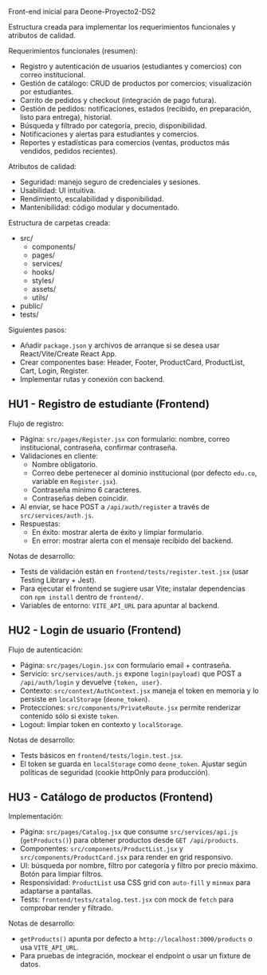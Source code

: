 Front-end inicial para Deone-Proyecto2-DS2

Estructura creada para implementar los requerimientos funcionales y atributos de calidad.

Requerimientos funcionales (resumen):
- Registro y autenticación de usuarios (estudiantes y comercios) con correo institucional.
- Gestión de catálogo: CRUD de productos por comercios; visualización por estudiantes.
- Carrito de pedidos y checkout (integración de pago futura).
- Gestión de pedidos: notificaciones, estados (recibido, en preparación, listo para entrega), historial.
- Búsqueda y filtrado por categoría, precio, disponibilidad.
- Notificaciones y alertas para estudiantes y comercios.
- Reportes y estadísticas para comercios (ventas, productos más vendidos, pedidos recientes).

Atributos de calidad:
- Seguridad: manejo seguro de credenciales y sesiones.
- Usabilidad: UI intuitiva.
- Rendimiento, escalabilidad y disponibilidad.
- Mantenibilidad: código modular y documentado.

Estructura de carpetas creada:
- src/
  - components/
  - pages/
  - services/
  - hooks/
  - styles/
  - assets/
  - utils/
- public/
- tests/

Siguientes pasos:
- Añadir `package.json` y archivos de arranque si se desea usar React/Vite/Create React App.
- Crear componentes base: Header, Footer, ProductCard, ProductList, Cart, Login, Register.
- Implementar rutas y conexión con backend.

HU1 - Registro de estudiante (Frontend)
-------------------------------------

Flujo de registro:
- Página: `src/pages/Register.jsx` con formulario: nombre, correo institucional, contraseña, confirmar contraseña.
- Validaciones en cliente:
  - Nombre obligatorio.
  - Correo debe pertenecer al dominio institucional (por defecto `edu.co`, variable en `Register.jsx`).
  - Contraseña mínimo 6 caracteres.
  - Contraseñas deben coincidir.
- Al enviar, se hace POST a `/api/auth/register` a través de `src/services/auth.js`.
- Respuestas:
  - En éxito: mostrar alerta de éxito y limpiar formulario.
  - En error: mostrar alerta con el mensaje recibido del backend.

Notas de desarrollo:
- Tests de validación están en `frontend/tests/register.test.jsx` (usar Testing Library + Jest).
- Para ejecutar el frontend se sugiere usar Vite; instalar dependencias con `npm install` dentro de `frontend/`.
- Variables de entorno: `VITE_API_URL` para apuntar al backend.

HU2 - Login de usuario (Frontend)
--------------------------------

Flujo de autenticación:
- Página: `src/pages/Login.jsx` con formulario email + contraseña.
- Servicio: `src/services/auth.js` expone `login(payload)` que POST a `/api/auth/login` y devuelve `{token, user}`.
- Contexto: `src/context/AuthContext.jsx` maneja el token en memoria y lo persiste en `localStorage` (`deone_token`).
- Protecciones: `src/components/PrivateRoute.jsx` permite renderizar contenido sólo si existe `token`.
- Logout: limpiar token en contexto y `localStorage`.

Notas de desarrollo:
- Tests básicos en `frontend/tests/login.test.jsx`.
- El token se guarda en `localStorage` como `deone_token`. Ajustar según políticas de seguridad (cookie httpOnly para producción).

HU3 - Catálogo de productos (Frontend)
-------------------------------------

Implementación:
- Página: `src/pages/Catalog.jsx` que consume `src/services/api.js` (`getProducts()`) para obtener productos desde `GET /api/products`.
- Componentes: `src/components/ProductList.jsx` y `src/components/ProductCard.jsx` para render en grid responsivo.
- UI: búsqueda por nombre, filtro por categoría y filtro por precio máximo. Botón para limpiar filtros.
- Responsividad: `ProductList` usa CSS grid con `auto-fill` y `minmax` para adaptarse a pantallas.
- Tests: `frontend/tests/catalog.test.jsx` con mock de `fetch` para comprobar render y filtrado.

Notas de desarrollo:
- `getProducts()` apunta por defecto a `http://localhost:3000/products` o usa `VITE_API_URL`.
- Para pruebas de integración, mockear el endpoint o usar un fixture de datos.



